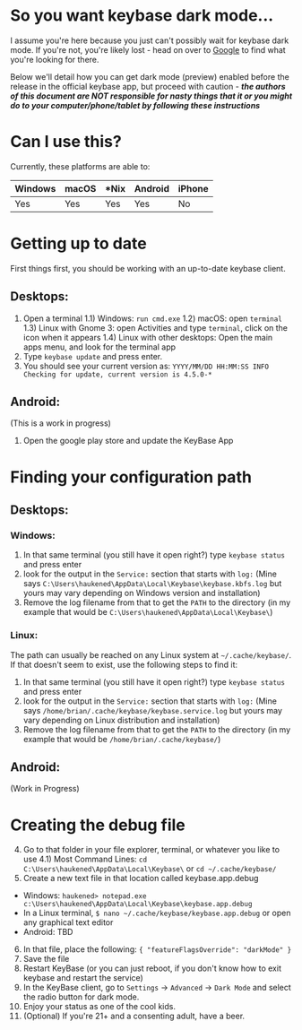 # So you want keybase dark mode...

I assume you're here because you just can't possibly wait for keybase dark mode.  If you're not, you're likely lost - head on over to [Google](https://google.com) to find what you're looking for there.

Below we'll detail how you can get dark mode (preview) enabled before the release in the official keybase app, but proceed with caution - ***the authors of this document are NOT responsible for nasty things that it or you might do to your computer/phone/tablet by following these instructions***

# Can I use this?
Currently, these platforms are able to:

| Windows | macOS | \*Nix | Android | iPhone |
|---------|-------|-------|---------|--------|
|   Yes   |  Yes  |  Yes  |   Yes   |   No   |

# Getting up to date
First things first, you should be working with an up-to-date keybase client.

## Desktops:
1)  Open a terminal
1.1) Windows: `run cmd.exe`
1.2) macOS: open `terminal`
1.3) Linux with Gnome 3: open Activities and type `terminal`, click on the icon when it appears
1.4) Linux with other desktops: Open the main apps menu, and look for the terminal app
2) Type `keybase update` and press enter.
3) You should see your current version as:
`YYYY/MM/DD HH:MM:SS INFO Checking for update, current version is 4.5.0-*`
## Android:
(This is a work in progress)
1) Open the google play store and update the KeyBase App

# Finding your configuration path
## Desktops:
### Windows:
1) In that same terminal (you still have it open right?) type `keybase status` and press enter
2) look for the output in the `Service:` section that starts with `log:`
(Mine says `C:\Users\haukened\AppData\Local\Keybase\keybase.kbfs.log` but yours may vary depending on Windows version and installation)
3) Remove the log filename from that to get the `PATH` to the directory
(in my example that would be `C:\Users\haukened\AppData\Local\Keybase\`)
### Linux:
The path can usually be reached on any Linux system at `~/.cache/keybase/`. If that doesn't seem to exist, use the following steps to find it:
1) In that same terminal (you still have it open right?) type `keybase status` and press enter
2) look for the output in the `Service:` section that starts with `log:`
(Mine says `/home/brian/.cache/keybase/keybase.service.log` but yours may vary depending on Linux distribution and installation)
3) Remove the log filename from that to get the `PATH` to the directory
(in my example that would be `/home/brian/.cache/keybase/`)
## Android:
(Work in Progress)

# Creating the debug file
4) Go to that folder in your file explorer, terminal, or whatever you like to use
4.1) Most Command Lines: `cd C:\Users\haukened\AppData\Local\Keybase\` or `cd ~/.cache/keybase/`
5) Create a new text file in that location called keybase.app.debug
  - Windows: `haukened> notepad.exe c:\Users\haukened\AppData\Local\Keybase\keybase.app.debug`
  - In a Linux terminal, `$ nano ~/.cache/keybase/keybase.app.debug` or open any graphical text editor
  - Android: TBD
6) In that file, place the following:
`{ "featureFlagsOverride": "darkMode" }`
7) Save the file
8) Restart KeyBase (or you can just reboot, if you don't know how to exit keybase and restart the service)
9) In the KeyBase client, go to `Settings` -> `Advanced` -> `Dark Mode` and select the radio button for dark mode.
10) Enjoy your status as one of the cool kids.
11) (Optional) If you're 21+ and a consenting adult, have a beer.


